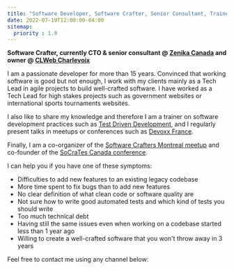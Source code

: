 ```yaml
---
title: "Software Developer, Software Crafter, Senior Consultant, Trainer · Montréal, QC, Canada"
date: 2022-07-19T12:00:00-04:00
sitemap:
  priority : 1.0
---
```

**Software Crafter, currently CTO & senior consultant @ [Zenika Canada](https://zenika.ca) and owner @ [CLWeb Charlevoix](https://clweb-charlevoix.ca/)**

I am a passionate developer for more than 15 years. Convinced that working software is good but not enough, I work with my clients mainly as a Tech Lead in agile projects to build well-crafted software. I have worked as a Tech Lead for high stakes projects such as government websites or international sports tournaments websites.

I also like to share my knowledge and therefore I am a trainer on software development practices such as [Test Driven Development](https://en.wikipedia.org/wiki/Test-driven_development), and I regularly present talks in meetups or conferences such as [Devoxx France](https://www.devoxx.fr/). 

Finally, I am a co-organizer of the [Software Crafters Montreal meetup](https://www.meetup.com/Software-Crafters-Montreal/) and co-founder of the [SoCraTes Canada conference](http://socrates-ca.github.io/).

I can help you if you have one of these symptoms:
* Difficulties to add new features to an existing legacy codebase
* More time spent to fix bugs than to add new features
* No clear definition of what clean code or software quality are
* Not sure how to write good automated tests and which kind of tests you should write
* Too much technical debt
* Having still the same issues even when working on a codebase started less than 1 year ago
* Willing to create a well-crafted software that you won't throw away in 3 years

Feel free to contact me using any channel below:
